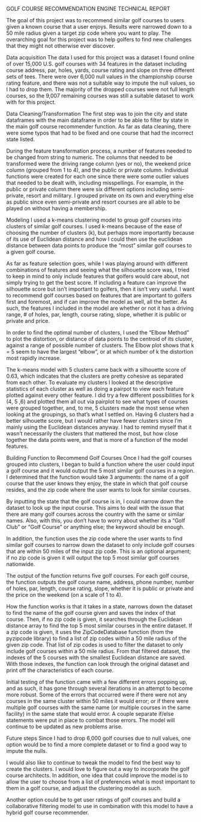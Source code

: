 GOLF COURSE RECOMMENDATION ENGINE
TECHNICAL REPORT

The goal of this project was to recommend similar golf courses to users given a known course that a user enjoys. Results were narrowed down to a 50 mile radius given a target zip code where you want to play. The overarching goal for this project was to help golfers to find new challenges that they might not otherwise ever discover.

Data acquisition
The data I used for this project was a dataset I found online of over 15,000 U.S. golf courses with 34 features in the dataset including course address, par, holes, yards, course rating and slope on three different sets of tees. There were over 6,000 null values in the championship course rating feature, and there was not a suitable way to impute the null values, so I had to drop them. The majority of the dropped courses were not full length courses, so the 9,007 remaining courses was still a suitable dataset to work with for this project.

Data Cleaning/Transformation
The first step was to join the city and state dataframes with the main dataframe in order to be able to filter by state in the main golf course recommender function. As far as data cleaning, there were some typos that had to be fixed and one course that had the incorrect state listed.

During the feature transformation process, a number of features needed to be changed from string to numeric. The columns that needed to be transformed were the driving range column (yes or no), the weekend price column (grouped from 1 to 4), and the public or private column. Individual functions were created for each one since there were some outlier values that needed to be dealt with, including misspellings. For example, in the public or private column there were six different options including semi-private, resort and military. I grouped private on its own and everything else as public since even semi-private and resort courses are all able to be played on without having a membership.

Modeling
I used a k-means clustering model to group golf courses into clusters of similar golf courses. I used k-means because of the ease of choosing the number of clusters (k), but perhaps more importantly because of its use of Euclidean distance and how I could then use the euclidean distance between data points to produce the “most” similar golf courses to a given golf course.

As far as feature selection goes, while I was playing around with different combinations of features and seeing what the silhouette score was, I tried to keep in mind to only include features that golfers would care about, not simply trying to get the best score. If including a feature can improve the silhouette score but isn’t important to golfers, then it isn’t very useful. I want to recommend golf courses based on features that are important to golfers first and foremost, and if can improve the model as well, all the better. As such, the features I included in the model are whether or not it has a driving range, # of holes, par, length, course rating, slope, whether it is public or private and price.

In order to find the optimal number of clusters, I used the “Elbow Method” to plot the distortion, or distance of data points to the centroid of its cluster, against a range of possible number of clusters. The Elbow plot shows that k = 5 seem to have the largest “elbow”, or at which number of k the distortion most rapidly increase.

The k-means model with 5 clusters came back with a silhouette score of 0.63, which indicates that the clusters are pretty cohesive as separated from each other. To evaluate my clusters I looked at the descriptive statistics of each cluster as well as doing a pairpot to view each feature plotted against every other feature. I did try a few different possibilities for k (4, 5 ,6) and plotted them all out via pairplot to see what types of courses were grouped together, and, to me, 5 clusters made the most sense when looking at the groupings, so that’s what I settled on. Having 6 clusters had a better silhouette score, but I would rather have fewer clusters since I’m mainly using the Euclidean distances anyway. I had to remind myself that it wasn’t necessarily the clusters that mattered the most, but how close together the data points were, and that is more of a function of the model features. 


Building Function to Recommend Golf Courses
Once I had the golf courses grouped into clusters, I began to build a function where the user could input a golf course and it would output the 5 most similar golf courses in a region. I determined that the function would take 3 arguments: the name of a golf course that the user knows they enjoy, the state in which that golf course resides, and the zip code where the user wants to look for similar courses. 

By inputting the state that the golf course is in, I could narrow down the dataset to look up the input course. This aims to deal with the issue that there are many golf courses across the country with the same or similar names. Also, with this, you don’t have to worry about whether its a “Golf Club” or “Golf Course” or anything else; the keyword should be enough.

In addition, the function uses the zip code where the user wants to find similar golf courses to narrow down the dataset to only include golf courses that are within 50 miles of the input zip code. This is an optional argument; if no zip code is given it will output the top 5 most similar golf courses nationwide.

The output of the function returns five golf courses. For each golf course, the function outputs the golf course name, address, phone number, number of holes, par, length, course rating, slope, whether it is public or private and the price on the weekend (on a scale of 1 to 4).

How the function works is that it takes in a state, narrows down the dataset to find the name of the golf course given and saves the index of that course. Then, if no zip code is given, it searches through the Euclidean distance array to find the top 5 most similar courses in the entire dataset. If a zip code is given, it uses the ZipCodeDatabase function (from the pyzipcode library) to find a list of zip codes within a 50 mile radius of the given zip code. That list of zip codes is used to filter the dataset to only include golf courses within a 50 mile radius. From that filtered dataset, the indexes of the 5 courses with the smallest Euclidean distance are saved. With those indexes, the function can look through the original dataset and print off the characteristics of each course.

Initial testing of the function came with a few different errors popping up, and as such, it has gone through several iterations in an attempt to become more robust. Some of the errors that occurred were if there were not any courses in the same cluster within 50 miles it would error; or if there were multiple golf courses with the same name (or multiple courses in the same facility) in the same state that would error. A couple separate if/else statements were put in place to combat those errors. The model will continue to be updated as new problems arise.




Future steps
Since I had to drop 6,000 golf courses due to null values, one option would be to find a more complete dataset or to find a good way to impute the nulls. 

I would also like to continue to tweak the model to find the best way to create the clusters. I would love to figure out a way to incorporate the golf course architects. In addition, one idea that could improve the model is to allow the user to choose from a list of preferences what is most important to them in a golf course, and adjust the clustering model as such. 

Another option could be to get user ratings of golf courses and build a collaborative filtering model to use in combination with this model to have a hybrid golf course recommender.






